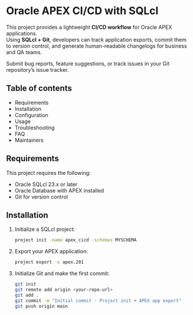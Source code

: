# Oracle APEX CI/CD with SQLcl

This project provides a lightweight **CI/CD workflow** for Oracle APEX applications.  
Using **SQLcl + Git**, developers can track application exports, commit them to version control, and generate human-readable changelogs for business and QA teams.

Submit bug reports, feature suggestions, or track issues in your Git repository’s issue tracker.


## Table of contents

- Requirements
- Installation
- Configuration
- Usage
- Troubleshooting
- FAQ
- Maintainers


## Requirements

This project requires the following:

- Oracle SQLcl 23.x or later  
- Oracle Database with APEX installed  
- Git for version control  


## Installation

1. Initialize a SQLcl project:
   ```bash
   project init -name apex_cicd -schemas MYSCHEMA

2. Export your APEX application:
   ```bash
   project export -o apex.201

4. Initialize Git and make the first commit:
   ```bash
   git init
   git remote add origin <your-repo-url>
   git add .
   git commit -m "Initial commit - Project init + APEX app export"
   git push origin main
